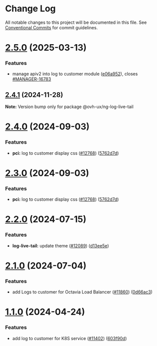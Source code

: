 # Change Log

All notable changes to this project will be documented in this file.
See [Conventional Commits](https://conventionalcommits.org) for commit guidelines.

# [2.5.0](https://github.com/ovh/manager/compare/@ovh-ux/ng-log-live-tail@2.4.1...@ovh-ux/ng-log-live-tail@2.5.0) (2025-03-13)


### Features

* manage apiv2 into log to customer module ([e06a952](https://github.com/ovh/manager/commit/e06a9529b890cfdc0db9475507fe23212cc3a5a1)), closes [#MANAGER-16783](https://github.com/ovh/manager/issues/MANAGER-16783)





## [2.4.1](https://github.com/ovh/manager/compare/@ovh-ux/ng-log-live-tail@2.4.0...@ovh-ux/ng-log-live-tail@2.4.1) (2024-11-28)

**Note:** Version bump only for package @ovh-ux/ng-log-live-tail





# [2.4.0](https://github.com/ovh/manager/compare/@ovh-ux/ng-log-live-tail@2.3.0...@ovh-ux/ng-log-live-tail@2.4.0) (2024-09-03)


### Features

* **pci:** log to customer display css ([#12768](https://github.com/ovh/manager/issues/12768)) ([5762d7d](https://github.com/ovh/manager/commit/5762d7db240c14b1123ff08d1c3744b9d1cf7ba5))





# [2.3.0](https://github.com/ovh/manager/compare/@ovh-ux/ng-log-live-tail@2.2.0...@ovh-ux/ng-log-live-tail@2.3.0) (2024-09-03)


### Features

* **pci:** log to customer display css ([#12768](https://github.com/ovh/manager/issues/12768)) ([5762d7d](https://github.com/ovh/manager/commit/5762d7db240c14b1123ff08d1c3744b9d1cf7ba5))





# [2.2.0](https://github.com/ovh/manager/compare/@ovh-ux/ng-log-live-tail@2.1.1...@ovh-ux/ng-log-live-tail@2.2.0) (2024-07-15)


### Features

* **log-live-tail:** update theme ([#12089](https://github.com/ovh/manager/issues/12089)) ([d13ee5e](https://github.com/ovh/manager/commit/d13ee5e6d18a4b9d1b22c47326c61005711319e0))





# [2.1.0](https://github.com/ovh/manager/compare/@ovh-ux/ng-log-live-tail@2.0.0...@ovh-ux/ng-log-live-tail@2.1.0) (2024-07-04)


### Features

* add Logs to customer for Octavia Load Balancer ([#11860](https://github.com/ovh/manager/issues/11860)) ([0d66ac3](https://github.com/ovh/manager/commit/0d66ac3cbeccf4aa3c9464c08230077f1649c231))





# [1.1.0](https://github.com/ovh/manager/compare/@ovh-ux/ng-log-live-tail@1.0.0...@ovh-ux/ng-log-live-tail@1.1.0) (2024-04-24)


### Features

* add log to customer for K8S service ([#11402](https://github.com/ovh/manager/issues/11402)) ([603f90d](https://github.com/ovh/manager/commit/603f90d5225316eee2700a03af76bc2e0a9d12ee))
